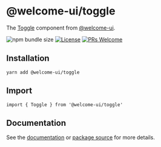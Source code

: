# @welcome-ui/toggle

The [Toggle](https://welcome-ui.com/components/toggle) component from [@welcome-ui](https://welcome-ui.com).

![npm bundle size](https://img.shields.io/bundlephobia/minzip/@welcome-ui/toggle) [![License](https://img.shields.io/npm/l/welcome-ui.svg)](https://github.com/WTTJ/welcome-ui/tree/main/LICENSE) [![PRs Welcome](https://img.shields.io/badge/PRs-welcome-mediumspringgreen.svg)](ttps://github.com/WTTJ/welcome-ui/tree/main/CONTRIBUTING.mdx)

## Installation

    yarn add @welcome-ui/toggle

## Import

    import { Toggle } from '@welcome-ui/toggle'

## Documentation

See the [documentation](https://welcome-ui.com/components/toggle) or [package source](https://github.com/WTTJ/welcome-ui/tree/main/packages/Toggle) for more details.

